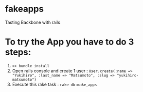 fakeapps
========

Tasting Backbone with rails

# To try the App you have to do 3 steps:
1. ``>> bundle install ``
2. Open rails console and create 1 user : 
	`` User.create(:name => "Yukihiro", :last_name => "Matsumoto", :slug => "yukihiro-matsumoto") ``
3. Execute this rake task : `` rake db:make_apps ``

